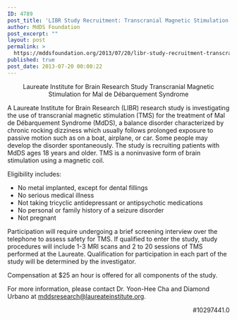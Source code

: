 ```yaml
---
ID: 4789
post_title: 'LIBR Study Recruitment: Transcranial Magnetic Stimulation'
author: MdDS Foundation
post_excerpt: ""
layout: post
permalink: >
  https://mddsfoundation.org/2013/07/20/libr-study-recruitment-transcranial-magnetic-stimulation/
published: true
post_date: 2013-07-20 00:00:22
---
```

<p style="text-align: center;">Laureate Institute for Brain Research Study
Transcranial Magnetic Stimulation for Mal de Débarquement Syndrome</p>
A Laureate Institute for Brain Research (LIBR) research study is investigating the use of transcranial magnetic stimulation (TMS) for the treatment of Mal de Débarquement Syndrome (MdDS), a balance disorder characterized by chronic rocking dizziness which usually follows prolonged exposure to passive motion such as on a boat, airplane, or car. Some people may develop the disorder spontaneously. The study is recruiting patients with MdDS ages 18 years and older. TMS is a noninvasive form of brain stimulation using a magnetic coil.

Eligibility includes:
* No metal implanted, except for dental fillings
* No serious medical illness
* Not taking tricyclic antidepressant or antipsychotic medications
* No personal or family history of a seizure disorder
* Not pregnant

Participation will require undergoing a brief screening interview over the telephone to assess safety for TMS. If qualified to enter the study, study procedures will include 1-3 MRI scans and 2 to 20 sessions of TMS performed at the Laureate. Qualification for participation in each part of the study will be determined by the investigator.

Compensation at $25 an hour is offered for all components of the study.

For more information, please contact Dr. Yoon-Hee Cha and Diamond Urbano at mddsresearch@laureateinstitute.org.
<p style="text-align: right;">#10297441.0</p>